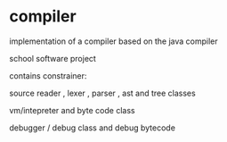 # compiler
implementation of a compiler based on the java compiler

school software project 

contains constrainer:

 source reader , lexer , parser , ast and tree classes
 
 vm/intepreter and byte code class
 
 debugger / debug class and debug bytecode

